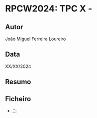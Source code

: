 # RPCW2024: TPC X - 

## Autor
João Miguel Ferreira Loureiro

## Data
XX/XX/2024

## Resumo


## Ficheiro

- [``]():
